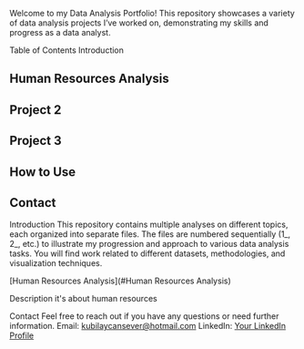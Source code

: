Welcome to my Data Analysis Portfolio! This repository showcases a variety of data analysis projects I’ve worked on, demonstrating my skills and progress as a data analyst.

Table of Contents
Introduction
## Human Resources Analysis

## Project 2

## Project 3

## How to Use
## Contact

Introduction
This repository contains multiple analyses on different topics, each organized into separate files. The files are numbered sequentially (1_, 2_, etc.) to illustrate my progression and approach to various data analysis tasks. You will find work related to different datasets, methodologies, and visualization techniques.

[Human Resources Analysis](#Human Resources Analysis)

Description
it's about human resources


Contact
Feel free to reach out if you have any questions or need further information.
Email: kubilaycansever@hotmail.com
LinkedIn: [Your LinkedIn Profile](https://www.linkedin.com/in/kubilay-cansever-a21ba8201/)
